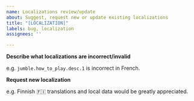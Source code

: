 ```yaml
---
name: Localizations review/update
about: Suggest, request new or update existing localizations
title: "[LOCALIZATION]"
labels: bug, localization
assignees: ''

---
```


**Describe what localizations are incorrect/invalid**

e.g. `jumble.how_to_play.desc.1` is incorrect in French.

**Request new localization**

e.g. Finnish 🇫🇮 translations and local data would be greatly appreciated.
